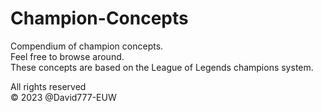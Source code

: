# Champion-Concepts
Compendium of champion concepts.  
Feel free to browse around.  
These concepts are based on the League of Legends champions system.  

All rights reserved  
© 2023 @David777-EUW

